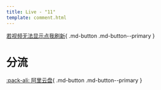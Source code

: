 ```yaml
---
title: Live - "11"
template: comment.html
---
```


[若视频无法显示点我刷新]('/live/11/'){ .md-button .md-button--primary }

# 分流

[:pack-ali: 阿里云盘](https://www.aliyundrive.com/s/G7AHdDyRXJv){ .md-button .md-button--primary } 

<html>
<head>
    <meta name="referrer" content="never">

</head>

<body>
    <script src="https://cdn.jsdelivr.net/gh/zzzhxxx/227WiKi@1.2/docs/_static/js/md5.js"></script>
    <div id="dplayer">
    </div>
    <script src="https://cdn.jsdelivr.net/npm/dplayer@1.26.0/dist/DPlayer.min.js"></script>
    <script>
        url='https://link.zzzhxxx.top/?/uploads/2021/12/12/22711.mp4'
        const dp = new DPlayer({
        container: document.getElementById('dplayer'),
        video: {
            url: 'https://link.zzzhxxx.top/?/uploads/2021/12/12/22711.mp4',
        },
        danmaku: {
            id: md5(url),
            api: "https://danmu.zzzhxxx.top/"
        },
        contextmenu: [
        {
            text: '227WiKi',
            link: 'https://github.com/zzzhxxx/227WiKi',
        },
        ],
        highlight: [
        {
            time: 1793,
            text: 'Live开始/风在吹吗?(風は吹いてるか？)',
        },
        {
            time: 2078,
            text: '马尾别转身(ポニーテールは振り向かせない)',
        },
        {
            time: 2361,
            text: '不确定的青春(不確かな青春)',
        },
        {
            time: 2928,
            text: '自我介绍',
        },
        {
            time: 3118,
            text: '晴天长椅-半炒饭(半チャーハン)',
        },
        {
            time: 3356,
            text: '荧光灯再生计划-Tattoo Love(タトゥー・ラブ)',
        },
        {
            time: 3584,
            text: '漏了气的甜汽水-冰激凌掉地上(ソフトクリーム落としちゃった)',
        },
        {
            time: 3856,
            text: '仓冈水巴-梦之船(夢の船)',
        },
        ]
    });
    </script>
</body>
</html>